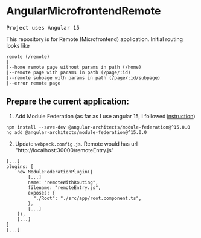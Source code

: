 # AngularMicrofrontendRemote

<pre>Project uses Angular 15</pre>

This repository is for Remote (Microfrontend) application. 
Initial routing looks like
```
remote (/remote)
|
|--home remote page without params in path (/home)
|--remote page with params in path (/page/:id)
|--remote subpage with params in path (/page/:id/subpage)
|--error remote page
```

## Prepare the current application:

1. Add Module Federation (as far as I use angular 15, I followed [instruction](https://www.npmjs.com/package/@angular-architects/module-federation/v/15.0.3#usage-%EF%B8%8F))

```
npm install --save-dev @angular-architects/module-federation@^15.0.0
ng add @angular-architects/module-federation@^15.0.0
```

2. Update `webpack.config.js`.
Remote would has url "http://localhost:30000/remoteEntry.js"

```
[...]
plugins: [
    new ModuleFederationPlugin({
        [...]
        name: "remoteWithRouting",
        filename: "remoteEntry.js",
        exposes: {
          "./Root": "./src/app/root.component.ts",
        },
        [...]
    }),
    [...]
]
[...]
```


